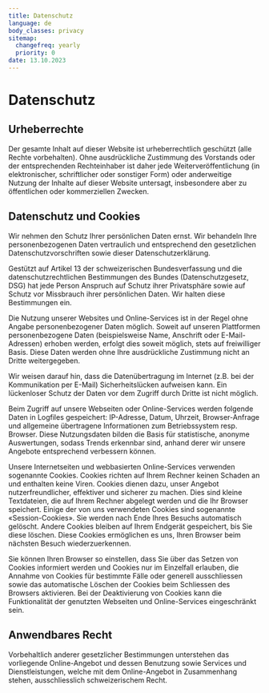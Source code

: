 ```yaml
---
title: Datenschutz
language: de
body_classes: privacy
sitemap:
  changefreq: yearly
  priority: 0
date: 13.10.2023
---
```


# Datenschutz

## Urheberrechte

Der gesamte Inhalt auf dieser Website ist urheberrechtlich geschützt (alle Rechte vorbehalten). Ohne ausdrückliche Zustimmung des Vorstands oder der entsprechenden Rechteinhaber ist daher jede Weiterveröffentlichung (in elektronischer, schriftlicher oder sonstiger Form) oder anderweitige Nutzung der Inhalte auf dieser Website untersagt, insbesondere aber zu öffentlichen oder kommerziellen Zwecken.

## Datenschutz und Cookies

Wir nehmen den Schutz Ihrer persönlichen Daten ernst. Wir behandeln Ihre personenbezogenen Daten vertraulich und entsprechend den gesetzlichen Datenschutzvorschriften sowie dieser Datenschutzerklärung.

Gestützt auf Artikel 13 der schweizerischen Bundesverfassung und die datenschutzrechtlichen Bestimmungen des Bundes (Datenschutzgesetz, DSG) hat jede Person Anspruch auf Schutz ihrer Privatsphäre sowie auf Schutz vor Missbrauch ihrer persönlichen Daten. Wir halten diese Bestimmungen ein.

Die Nutzung unserer Websites und Online-Services ist in der Regel ohne Angabe personenbezogener Daten möglich. Soweit auf unseren Plattformen personenbezogene Daten (beispielsweise Name, Anschrift oder E-Mail-Adressen) erhoben werden, erfolgt dies soweit möglich, stets auf freiwilliger Basis. Diese Daten werden ohne Ihre ausdrückliche Zustimmung nicht an Dritte weitergegeben.

Wir weisen darauf hin, dass die Datenübertragung im Internet (z.B. bei der Kommunikation per E-Mail) Sicherheitslücken aufweisen kann. Ein lückenloser Schutz der Daten vor dem Zugriff durch Dritte ist nicht möglich.

Beim Zugriff auf unsere Webseiten oder Online-Services werden folgende Daten in Logfiles gespeichert: IP-Adresse, Datum, Uhrzeit, Browser-Anfrage und allgemeine übertragene Informationen zum Betriebssystem resp. Browser. Diese Nutzungsdaten bilden die Basis für statistische, anonyme Auswertungen, sodass Trends erkennbar sind, anhand derer wir unsere Angebote entsprechend verbessern können.

Unsere Internetseiten und webbasierten Online-Services verwenden sogenannte Cookies. Cookies richten auf Ihrem Rechner keinen Schaden an und enthalten keine Viren. Cookies dienen dazu, unser Angebot nutzerfreundlicher, effektiver und sicherer zu machen. Dies sind kleine Textdateien, die auf Ihrem Rechner abgelegt werden und die Ihr Browser speichert. Einige der von uns verwendeten Cookies sind sogenannte «Session-Cookies». Sie werden nach Ende Ihres Besuchs automatisch gelöscht. Andere Cookies bleiben auf Ihrem Endgerät gespeichert, bis Sie diese löschen. Diese Cookies ermöglichen es uns, Ihren Browser beim nächsten Besuch wiederzuerkennen.

Sie können Ihren Browser so einstellen, dass Sie über das Setzen von Cookies informiert werden und Cookies nur im Einzelfall erlauben, die Annahme von Cookies für bestimmte Fälle oder generell ausschliessen sowie das automatische Löschen der Cookies beim Schliessen des Browsers aktivieren. Bei der Deaktivierung von Cookies kann die Funktionalität der genutzten Webseiten und Online-Services eingeschränkt sein.

## Anwendbares Recht

Vorbehaltlich anderer gesetzlicher Bestimmungen unterstehen das vorliegende Online-Angebot und dessen Benutzung sowie Services und Dienstleistungen, welche mit dem Online-Angebot in Zusammenhang stehen, ausschliesslich schweizerischem Recht.
